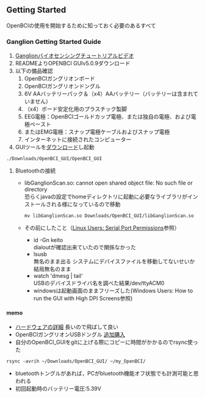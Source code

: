   
## Getting Started  
  
OpenBCIの使用を開始するために知っておく必要のあるすべて  
  
### Ganglion Getting Started Guide  
  
1. [Ganglionバイオセンシングチュートリアルビデオ](https://www.youtube.com/watch?v=l13R_99h0qQ&feature=youtu.be)  
1. READMEよりOPENBCI GUIv5.0.9ダウンロード  
1. 以下の備品確認  
	1. OpenBCIガングリオンボード  
	1. OpenBCIガングリオンドングル  
	1. 6V AAバッテリーパック＆（x4）AAバッテリー（バッテリーは含まれていません）  
	1. （x4）ボード安定化用のプラスチック製脚  
	1. EEG電極：OpenBCIゴールドカップ電極、または独自の電極、および電極ペースト  
	1. またはEMG電極：スナップ電極ケーブルおよびスナップ電極  
	1. インターネットに接続されたコンピューター  
1. GUIツールを[ダウンロード](https://docs.openbci.com/Software/OpenBCISoftware/GUIDocs/#installing-the-openbci-gui-as-a-standalone-application)し起動  
```  
./Downloads/OpenBCI_GUI/OpenBCI_GUI  
```  
1. Bluetoothの接続  
	* libGanglionScan.so: cannot open shared object file: No such file or directory  
		恐らくjavaの設定でhomeディレクトリに起動に必要なライブラリがインストールされる様になっているので移動  
		```  
		mv libGanglionScan.so Downloads/OpenBCI_GUI/libGanglionScan.so  
		```  
  
	* その前にしたこと（[Linux Users: Serial Port Permissions](https://docs.openbci.com/Software/OpenBCISoftware/GUIDocs/#installing-the-openbci-gui-as-a-standalone-application)参照）  
		* id -Gn keito  
		 	dialoutが確認出来ていたので関係なかった  
		* lsusb  
		 	無名のまま出る システムにデバイスファイルを移動してないせいか結局無名のまま  
		* watch 'dmesg | tail'  
			USBのデバイスドライバ名を調べた結果/dev/ttyACM0  
		* windowsは起動画面のままフリーズした(Windows Users: How to run the GUI with High DPI Screens参照)  
  
  
  
  
	  
#### memo  

* [ハードウェアの詳細](https://docs.openbci.com/Ganglion/GanglionLanding/) 長いので飛ばして良い  
* OpenBCIガングリオンUSBドングル [追加購入](https://shop.openbci.com/products/ganglion-dongle)  
* 自分のOpenBCI_GUIをgitに上げる際にコピーに時間がかかるのでrsync使った
```
rsync -avrih ~/Downloads/OpenBCI_GUI/ ~/my_OpenBCI/
```
* bluetoothトングルがあれば，PCがbluetooth機能オフ状態でも計測可能と思われる
* 初回起動時のバッテリー電圧:5.39V
  

